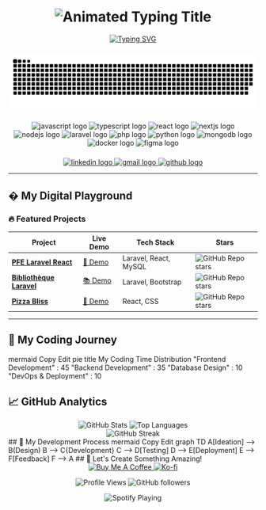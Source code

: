 <h1 align="center">
  <img src="https://readme-typing-svg.demolab.com?font=Fira+Code&weight=700&size=30&duration=4000&pause=1000&color=FF00FF&center=true&vCenter=true&width=500&lines=✨+Yousra+Hamdan;💻+Full-Stack+Alchemist;🚀+Digital+Experience+Creator;🔥+Code+Artist" alt="Animated Typing Title" />
</h1>

<div align="center">
  <a href="https://git.io/typing-svg">
    <img src="https://readme-typing-svg.demolab.com?font=Fira+Code&weight=600&size=22&duration=3000&pause=500&color=00FFFF&center=true&vCenter=true&width=600&lines=Transforming+ideas+into+digital+reality;Building+scalable+solutions+with+♥️;Continuous+learner+and+problem+solver;Open+to+collaborations+and+new+challenges" alt="Typing SVG" />
  </a>
</div>

###

<div align="center">
  <picture>
    <source media="(prefers-color-scheme: dark)" srcset="https://raw.githubusercontent.com/platane/platane/output/github-contribution-grid-snake-dark.svg">
    <source media="(prefers-color-scheme: light)" srcset="https://raw.githubusercontent.com/platane/platane/output/github-contribution-grid-snake.svg">
    <img alt="github contribution grid snake animation" src="https://raw.githubusercontent.com/platane/platane/output/github-contribution-grid-snake.svg">
  </picture>
</div>

###

<div align="center">
  <img src="https://cdn.jsdelivr.net/gh/devicons/devicon/icons/javascript/javascript-original.svg" height="40" width="52" alt="javascript logo"  />
  <img src="https://cdn.jsdelivr.net/gh/devicons/devicon/icons/typescript/typescript-original.svg" height="40" width="52" alt="typescript logo"  />
  <img src="https://cdn.jsdelivr.net/gh/devicons/devicon/icons/react/react-original.svg" height="40" width="52" alt="react logo"  />
  <img src="https://cdn.jsdelivr.net/gh/devicons/devicon/icons/nextjs/nextjs-original.svg" height="40" width="52" alt="nextjs logo"  />
  <img src="https://cdn.jsdelivr.net/gh/devicons/devicon/icons/nodejs/nodejs-original.svg" height="40" width="52" alt="nodejs logo"  />
  <img src="https://cdn.jsdelivr.net/gh/devicons/devicon/icons/laravel/laravel-plain.svg" height="40" width="52" alt="laravel logo"  />
  <img src="https://cdn.jsdelivr.net/gh/devicons/devicon/icons/php/php-original.svg" height="40" width="52" alt="php logo"  />
  <img src="https://cdn.jsdelivr.net/gh/devicons/devicon/icons/python/python-original.svg" height="40" width="52" alt="python logo"  />
  <img src="https://cdn.jsdelivr.net/gh/devicons/devicon/icons/mongodb/mongodb-original.svg" height="40" width="52" alt="mongodb logo"  />
  <img src="https://cdn.jsdelivr.net/gh/devicons/devicon/icons/docker/docker-original.svg" height="40" width="52" alt="docker logo"  />
  <img src="https://cdn.jsdelivr.net/gh/devicons/devicon/icons/figma/figma-original.svg" height="40" width="52" alt="figma logo"  />
</div>

###

<div align="center">
  <a href="https://www.linkedin.com/in/yousra-hamdan/" target="_blank">
    <img src="https://img.shields.io/badge/LinkedIn-0077B5?style=for-the-badge&logo=linkedin&logoColor=white" height="30" alt="linkedin logo" />
  </a>
  <a href="mailto:hmyousra2004@gmail.com" target="_blank">
    <img src="https://img.shields.io/badge/Gmail-D14836?style=for-the-badge&logo=gmail&logoColor=white" height="30" alt="gmail logo" />
  </a>
  <a href="https://github.com/YousraHamdan?tab=repositories" target="_blank">
    <img src="https://img.shields.io/badge/My_Projects-100000?style=for-the-badge&logo=github&logoColor=white" height="30" alt="github logo" />
  </a>
</div>

---

## � My Digital Playground

### 🔥 Featured Projects

<div align="center">
  
| Project | Live Demo | Tech Stack | Stars |
|---------|----------|------------|-------|
| **[PFE Laravel React](https://github.com/YousraHamdan/PFE_LARAVEL_REACT)** | [🚀 Demo](#) | Laravel, React, MySQL | <img alt="GitHub Repo stars" src="https://img.shields.io/github/stars/YousraHamdan/PFE_LARAVEL_REACT?style=social"> |
| **[Bibliothèque Laravel](https://github.com/YousraHamdan/bibliotheque_laravel_version2)** | [📚 Demo](#) | Laravel, Bootstrap | <img alt="GitHub Repo stars" src="https://img.shields.io/github/stars/YousraHamdan/bibliotheque_laravel_version2?style=social"> |
| **[Pizza Bliss](https://github.com/YousraHamdan/Pizza-Bliss-Reactjs)** | [🍕 Demo](#) | React, CSS | <img alt="GitHub Repo stars" src="https://img.shields.io/github/stars/YousraHamdan/Pizza-Bliss-Reactjs?style=social"> |
  
</div>

---

## 🌟 My Coding Journey
mermaid
Copy
Edit
pie title My Coding Time Distribution
    "Frontend Development" : 45
    "Backend Development" : 35
    "Database Design" : 10
    "DevOps & Deployment" : 10
## 📈 GitHub Analytics
<div align="center"> <img width="49%" src="https://github-readme-stats.vercel.app/api?username=YousraHamdan&show_icons=true&theme=radical&hide_border=true&count_private=true&include_all_commits=true" alt="GitHub Stats" /> <img width="41%" src="https://github-readme-stats.vercel.app/api/top-langs/?username=YousraHamdan&layout=compact&theme=radical&hide_border=true" alt="Top Languages" /> </div> <div align="center"> <img src="https://github-readme-streak-stats.herokuapp.com/?user=YousraHamdan&theme=radical&hide_border=true&date_format=M%20j%5B%2C%20Y%5D&background=45%2C1A1B27%2CFF00FF" alt="GitHub Streak" /> </div>
## 🎨 My Development Process
mermaid
Copy
Edit
graph TD
    A[Ideation] --> B(Design)
    B --> C{Development}
    C --> D[Testing]
    D --> E[Deployment]
    E --> F[Feedback]
    F --> A
## 🤝 Let's Create Something Amazing!
<div align="center"> <a href="https://www.buymeacoffee.com/" target="_blank"> <img src="https://cdn.buymeacoffee.com/buttons/v2/default-yellow.png" height="50" alt="Buy Me A Coffee" /> </a> <a href="https://ko-fi.com/" target="_blank"> <img src="https://cdn.ko-fi.com/cdn/kofi3.png?v=3" height="50" alt="Ko-fi" /> </a> </div> <p align="center"> <img src="https://komarev.com/ghpvc/?username=YousraHamdan&label=Profile+Views&color=ff69b4&style=flat-square" alt="Profile Views" /> <img alt="GitHub followers" src="https://img.shields.io/github/followers/YousraHamdan?label=Followers&style=social"> </p> <div align="center"> <img src="https://spotify-github-profile.vercel.app/api/view?uid=YOUR_SPOTIFY_ID&cover_image=true&theme=novatorem&bar_color=53b14f&bar_color_cover=false" alt="Spotify Playing" /> </div>
